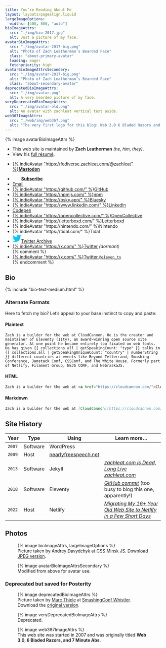 ```yaml
---
title: You’re Reading About Me
layout: layouts/pagealign.liquid
largeImageOptions:
  widths: [400, 800, "auto"]
bioImageAttrs:
  src: "./img/bio-2017.jpg"
  alt: Just a picture of my face.
avatarBioImageAttrs:
  src: "./img/avatar-2017-big.png"
  alt: "Photo of Zach Leatherman’s Bearded Face"
  class: "about-primary-avatar"
  loading: eager
  fetchpriority: high
avatarBioImageAttrsSecondary:
  src: "./img/avatar-2017-big.png"
  alt: "Photo of Zach Leatherman’s Bearded Face"
  class: "about-secondary-avatar"
deprecatedBioImageAttrs:
  src: "./img/avatar.png"
  alt: A very bearded picture of my face.
veryDeprecatedBioImageAttrs:
  src: "./img/avatar-old.png"
  alt: An avatar with zachleat vertical text aside.
web367ImageAttrs:
  src: "./web/img/web367.png"
  alt: "The very first logo for this blog: Web 3.0 6 Bladed Razors and 7 Minute Abs"
---
```

<style>
.about-primary-avatar {
	display: block;
	max-width: 260px;
	border-radius: 50%;
	margin: 2em auto;
}
.about-secondary-avatar {
	display: block;
	max-width: 260px;
	margin: 0;
}
</style>

{% image avatarBioImageAttrs %}

<ul class="list-inline fl fl-inline fl-nowrap">
	<li>This web site is maintained by <strong>Zach Leatherman</strong> <em>(he, him, they)</em>.</li>
	<li>View his <a href="/resume/"> full résumé</a>.</li>
</ul>

<ul class="list-inline fl fl-inline fl-nowrap">
	<li><a href="https://fediverse.zachleat.com/@zachleat">{% indieAvatar "https://fediverse.zachleat.com/@zachleat" %}<strong>Mastodon</strong></a></li>
	<li><a href="/web/feed/"><svg width="28" height="28" viewBox="0 0 32 32" preserveAspectRatio="xMinYMin" aria-hidden="true" focusable="false" class="z-avatar z-avatar-sq"><use xlink:href="#icon-feed"></use></svg><strong>Subscribe</strong></a></li>
	<li><a href="mailto:zach@zachleat.com" data-icon="✉️" data-icon-shadow><span>Email</span></a></a>
	<li><a href="https://github.com/zachleat/">{% indieAvatar "https://github.com/" %}GitHub</a></li>
	<li><a href="https://www.npmjs.com/~zachleat">{% indieAvatar "https://npmjs.com/" %}npm</a></li>
	<li><a href="https://bsky.app/profile/zachleat.com">{% indieAvatar "https://bsky.app/" %}Bluesky</a></li>
	<li><a href="https://www.linkedin.com/in/zachleat/">{% indieAvatar "https://www.linkedin.com/" %}LinkedIn</a></li>
	<li><a href="https://codepen.io/zachleat/">Codepen</a></li>
	<li><a href="https://opencollective.com/zachleat">{% indieAvatar "https://opencollective.com/" %}OpenCollective</a></li>
	<li><a href="https://letterboxd.com/zachleat/">{% indieAvatar "https://letterboxd.com/" %}Letterboxd</a></li>
	<li>{% indieAvatar "https://nintendo.com/" %}Nintendo</li>
	<li>{% indieAvatar "https://tidal.com/" %}Tidal</li>
	<li><a href="/twitter/"><svg width="28" height="28" viewBox="0 0 32 32" preserveAspectRatio="xMinYMin" aria-hidden="true" focusable="false" class="z-avatar"><use xlink:href="#icon-twitter"></use></svg>Twitter Archive</a></li>
	<li><a href="https://twitter.com/zachleat/">{% indieAvatar "https://x.com/" %}Twitter</a> <em>(dormant)</em></li>
	{% comment %}<li><a href="https://twitter.com/eleven_ty/">{% indieAvatar "https://x.com/" %}Twitter <code>@eleven_ty</code></a></li>{% endcomment %}
</ul>

## Bio

{% include "bio-text-medium.html" %}

### Alternate Formats

Here to fetch my bio? Let’s appeal to your base instinct to copy and paste:

#### Plaintext

``` text
Zach is a builder for the web at CloudCannon. He is the creator and maintainer of Eleventy (11ty), an award-winning open source site generator. At one point he became entirely too fixated on web fonts. He has given {{ collections.all | getSpeakingCount: "type" }} talks in {{ collections.all | getSpeakingUniqueCount: "country" | numberString }} different countries at events like Beyond Tellerrand, Smashing Conference, Jamstack Conf, CSSConf, and The White House. Formerly part of Netlify, Filament Group, NEJS CONF, and NebraskaJS.
```

#### HTML

``` html
Zach is a builder for the web at <a href="https://cloudcannon.com/">CloudCannon</a>. He is the creator and maintainer of <a href="https://www.11ty.dev">Eleventy (11ty)</a>, an award-winning open source site generator. At one point he became entirely <a href="https://www.zachleat.com/web/fonts/"><em>too fixated</em> on web fonts</a>. He has given <a href="https://www.zachleat.com/web/speaking/">{{ collections.all | getSpeakingCount: "type" }} talks in {{ collections.all | getSpeakingUniqueCount: "country" | numberString }} different countries</a> at events like Beyond Tellerrand, Smashing Conference, Jamstack Conf, CSSConf, and <a href="https://www.zachleat.com/web/whitehouse/">The White House</a>. Formerly part of Netlify, <a href="https://www.filamentgroup.com/">Filament Group</a>, <a href="http://nejsconf.com/">NEJS CONF</a>, and <a href="http://nebraskajs.com">NebraskaJS</a>.
```

#### Markdown

``` markdown
Zach is a builder for the web at [CloudCannon](https://cloudcannon.com/). He is the creator and maintainer of [Eleventy (11ty)](https://www.11ty.dev), an award-winning open source site generator. At one point he became entirely [_too fixated_ on web fonts](https://www.zachleat.com/web/fonts/). He has given [{{ collections.all | getSpeakingCount: "type" }} talks in {{ collections.all | getSpeakingUniqueCount: "country" | numberString }} different countries](https://www.zachleat.com/web/speaking/) at events like Beyond Tellerrand, Smashing Conference, Jamstack Conf, CSSConf, and [The White House](https://www.zachleat.com/web/whitehouse/). Formerly part of Netlify, [Filament Group](https://www.filamentgroup.com/), [NEJS CONF](http://nejsconf.com/), and [NebraskaJS](http://nebraskajs.com).
```

## Site History

<table>
	<thead>
		<tr>
			<th>Year</th>
			<th>Type</th>
			<th>Using</th>
			<th>Learn more…</th>
		</tr>
	</thead>
	<tbody>
		<tr>
			<td><code>2007</code></td>
			<td>Software</td>
			<td>WordPress</td>
			<td></td>
		</tr>
		<tr>
			<td><code>2009</code></td>
			<td>Host</td>
			<td><a href="https://www.nearlyfreespeech.net/">nearlyfreespeech.net</a></td>
			<td></td>
		</tr>
		<tr>
			<td><code>2013</code></td>
			<td>Software</td>
			<td>Jekyll</td>
			<td><a href="/web/zachleat-is-dead/"><em>zachleat.com is Dead, Long Live zachleat.com</em></a></td>
		</tr>
		<tr>
			<td><code>2018</code></td>
			<td>Software</td>
			<td>Eleventy</td>
			<td><a href="https://github.com/zachleat/zachleat.com/commit/0e10b089f3d7b86b8c0c13ade03782e9908347c1"><em>GitHub commit</em></a> (too busy to blog this one, apparently!)</td>
		</tr>
		<tr>
			<td><code>2022</code></td>
			<td>Host</td>
			<td>Netlify</td>
			<td><a href="/web/zachleat-on-netlify/"><em>Migrating My 16+ Year Old Web Site to Netlify in a Few Short Days</em></a></td>
		</tr>
	</tbody>
</table>

## Photos

<figure>
	{% image bioImageAttrs, largeImageOptions %}
	<figcaption>Picture taken by <a href="https://www.facebook.com/andrey.davydchyk">Andrey Davydchyk</a> at <a href="https://www.facebook.com/cssminskjs/">CSS Minsk JS</a>. <a href="/img/bio-2017.jpg">Download JPEG version</a>.</figcaption>
</figure>

<figure>
	{% image avatarBioImageAttrsSecondary %}
	<figcaption>Modified from above for avatar use.</figcaption>
</figure>

### Deprecated but saved for Posterity

<figure>
	{% image deprecatedBioImageAttrs %}
	<figcaption>Picture taken by <a href="https://twitter.com/marcthiele">Marc Thiele</a> at <a href="/web/smashingconf/2014/">SmashingConf Whistler</a>. Download the <a href="/img/bio.jpg">original version</a>.</figcaption>
</figure>

<figure>
	{% image veryDeprecatedBioImageAttrs %}
	<figcaption>Deprecated.</figcaption>
</figure>

<figure>
	{% image web367ImageAttrs %}
	<figcaption>This web site was started in 2007 and was originally titled <strong>Web 3.0, 6 Bladed Razors, and 7 Minute Abs</strong>.</figcaption>
</figure>

<svg display="none" aria-hidden="true">
	<defs>
		<g id="icon-twitter"><path fill="#00c9ff" d="M 32,6.076c-1.177,0.522-2.443,0.875-3.771,1.034c 1.355-0.813, 2.396-2.099, 2.887-3.632 c-1.269,0.752-2.674,1.299-4.169,1.593c-1.198-1.276-2.904-2.073-4.792-2.073c-3.626,0-6.565,2.939-6.565,6.565 c0,0.515, 0.058,1.016, 0.17,1.496c-5.456-0.274-10.294-2.888-13.532-6.86c-0.565,0.97-0.889,2.097-0.889,3.301 c0,2.278, 1.159,4.287, 2.921,5.465c-1.076-0.034-2.088-0.329-2.974-0.821c-0.001,0.027-0.001,0.055-0.001,0.083 c0,3.181, 2.263,5.834, 5.266,6.438c-0.551,0.15-1.131,0.23-1.73,0.23c-0.423,0-0.834-0.041-1.235-0.118 c 0.836,2.608, 3.26,4.506, 6.133,4.559c-2.247,1.761-5.078,2.81-8.154,2.81c-0.53,0-1.052-0.031-1.566-0.092 c 2.905,1.863, 6.356,2.95, 10.064,2.95c 12.076,0, 18.679-10.004, 18.679-18.68c0-0.285-0.006-0.568-0.019-0.849 C 30.007,8.548, 31.12,7.392, 32,6.076z"></path></g>
	</defs>
</svg>
